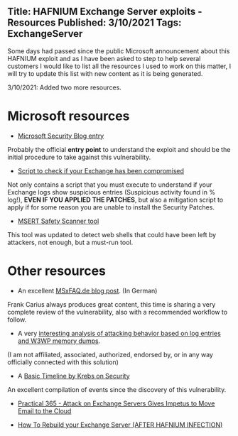 Title: HAFNIUM Exchange Server exploits - Resources
Published: 3/10/2021
Tags: ExchangeServer
---

Some days had passed since the public Microsoft announcement about this HAFNIUM exploit and as I have been asked to step to help several customers I would like to list all the resources I used to work on this matter, I will try to update this list with new content as it is being generated.

3/10/2021: Added two more resources.

# Microsoft resources

- [Microsoft Security Blog entry](https://www.microsoft.com/security/blog/2021/03/02/hafnium-targeting-exchange-servers/)

Probably the official **entry point** to understand the exploit and should be the initial procedure to take against this vulnerability.

- [Script to check if your Exchange has been compromised](https://github.com/microsoft/CSS-Exchange/tree/main/Security)

Not only contains a script that you must execute to understand if your Exchange logs show suspicious entries (Suspicious activity found in % log!), **EVEN IF YOU APPLIED THE PATCHES**, but also a mitigation script to apply if for some reason you are unable to install the Security Patches.

- [MSERT Safety Scanner tool](https://docs.microsoft.com/en-us/windows/security/threat-protection/intelligence/safety-scanner-download)

This tool was updated to detect web shells that could have been left by attackers, not enough, but a must-run tool.

# Other resources

- An excellent [MSxFAQ.de blog post](https://www.msxfaq.de/exchange/update/hafnium-exploit.htm). (In German)

Frank Carius always produces great content, this time is sharing a very complete review of the vulnerability, also with a recommended workflow to follow.

- A very [interesting analysis of attacking behavior based on log entries and W3WP memory dumps](https://www.crowdstrike.com/blog/falcon-complete-stops-microsoft-exchange-server-zero-day-exploits/). 

(I am not affiliated, associated, authorized, endorsed by, or in any way officially connected with this solution)

- A [Basic Timeline by Krebs on Security](https://krebsonsecurity.com/2021/03/a-basic-timeline-of-the-exchange-mass-hack/)

An excellent compilation of events since the discovery of this vulnerability.

- [Practical 365 - Attack on Exchange Servers Gives Impetus to Move Email to the Cloud](https://practical365.com/blog/attack-exchange-impetus-move-cloud/)

- [How To Rebuild your Exchange Server (AFTER HAFNIUM INFECTION)](https://jaapwesselius.com/2021/03/09/rebuild-your-exchange-server-after-hafnium-infection/)




